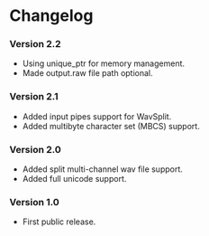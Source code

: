 ﻿# Changelog

### Version 2.2

- Using unique_ptr for memory management.
- Made output.raw file path optional.

### Version 2.1

- Added input pipes support for WavSplit.
- Added multibyte character set (MBCS) support.

### Version 2.0

- Added split multi-channel wav file support.
- Added full unicode support.

### Version 1.0

- First public release.
